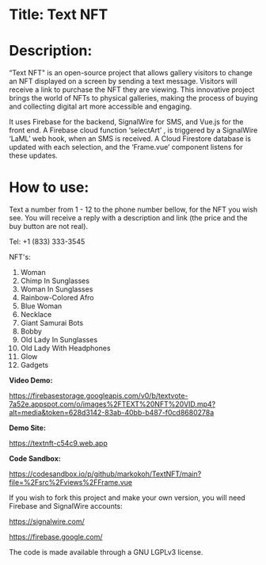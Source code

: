 # Title: Text NFT

# Description:

“Text NFT" is an open-source project that allows gallery visitors to change an NFT displayed on a screen by sending a text message. Visitors will receive a link to purchase the NFT they are viewing. This innovative project brings the world of NFTs to physical galleries, making the process of buying and collecting digital art more accessible and engaging.

It uses Firebase for the backend, SignalWire for SMS, and Vue.js for the front end. A Firebase cloud function ‘selectArt’ , is triggered by a SignalWire ‘LaML’ web hook, when an SMS is received. A Cloud Firestore database is updated with each selection, and the ‘Frame.vue’ component listens for these updates.

# How to use:

Text a number from 1 - 12 to the phone number bellow, for the NFT you wish see. You will receive a reply with a description and link (the price and the buy button are not real).

Tel: +1 (833) 333-3545

NFT's:

1. Woman
2. Chimp In Sunglasses
3. Woman In Sunglasses
4. Rainbow-Colored Afro
5. Blue Woman
6. Necklace
7. Giant Samurai Bots
8. Bobby
9. Old Lady In Sunglasses
10. Old Lady With Headphones
11. Glow
12. Gadgets

**Video Demo:**

https://firebasestorage.googleapis.com/v0/b/textvote-7a52e.appspot.com/o/images%2FTEXT%20NFT%20VID.mp4?alt=media&token=628d3142-83ab-40bb-b487-f0cd8680278a

**Demo Site:**

https://textnft-c54c9.web.app

**Code Sandbox:**

https://codesandbox.io/p/github/markokoh/TextNFT/main?file=%2Fsrc%2Fviews%2FFrame.vue

If you wish to fork this project and make your own version, you will need Firebase and SignalWire accounts:

https://signalwire.com/

https://firebase.google.com/

The code is made available through a GNU LGPLv3 license.
